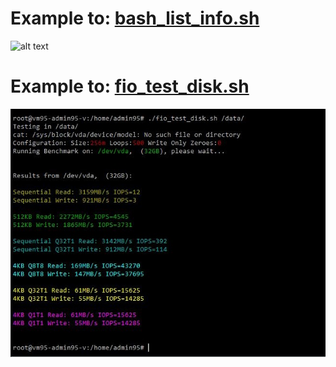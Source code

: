 # Example to: [bash_list_info.sh](bash_list_info.sh)
![alt text](https://github.com/ACEAkmoon/Shell-Bash/blob/master/bash_list_info.jpg)

# Example to: [fio_test_disk.sh](fio_test_disk.sh)
![alt text](https://github.com/ACEAkmoon/Shell-Bash/blob/master/fio_test_disk.jpg)
